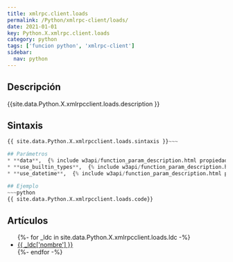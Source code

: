 ```yaml
---
title: xmlrpc.client.loads
permalink: /Python/xmlrpc-client/loads/
date: 2021-01-01
key: Python.X.xmlrpc.client.loads
category: python
tags: ['funcion python', 'xmlrpc-client']
sidebar: 
  nav: python
---
```


## Descripción
{{site.data.Python.X.xmlrpcclient.loads.description }}

## Sintaxis
~~~python
{{ site.data.Python.X.xmlrpcclient.loads.sintaxis }}~~~

## Parámetros
* **data**,  {% include w3api/function_param_description.html propiedad=site.data.Python.X.xmlrpc.client.loads valor="data" %}
* **use_builtin_types**,  {% include w3api/function_param_description.html propiedad=site.data.Python.X.xmlrpc.client.loads valor="use_builtin_types" %}
* **use_datetime**,  {% include w3api/function_param_description.html propiedad=site.data.Python.X.xmlrpc.client.loads valor="use_datetime" %}

## Ejemplo
~~~python
{{ site.data.Python.X.xmlrpcclient.loads.code}}
~~~

## Artículos
<ul>
{%- for _ldc in site.data.Python.X.xmlrpcclient.loads.ldc -%}
   <li>
       <a href="{{_ldc['url'] }}">{{ _ldc['nombre'] }}</a>
   </li>
{%- endfor -%}
</ul>
